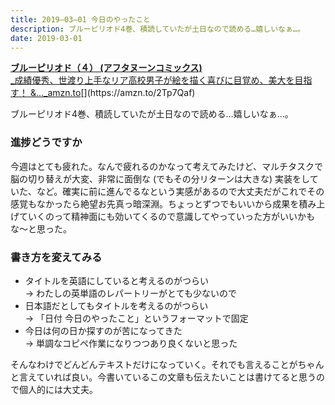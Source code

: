 ```yaml
---
title: 2019–03–01 今日のやったこと
description: ブルーピリオド4巻、積読していたが土日なので読める…嬉しいなぁ…。
date: 2019-03-01
---
```


[**ブルーピリオド（４） (アフタヌーンコミックス)**  
\_成績優秀、世渡り上手なリア高校男子が絵を描く喜びに目覚め、美大を目指す！ &...\_amzn.to](https://amzn.to/2Tp7Qaf "https://amzn.to/2Tp7Qaf")[](https://amzn.to/2Tp7Qaf)

ブルーピリオド4巻、積読していたが土日なので読める…嬉しいなぁ…。

### 進捗どうですか

今週はとても疲れた。なんで疲れるのかなって考えてみたけど、マルチタスクで脳の切り替えが大変、非常に面倒な (でもその分リターンは大きな) 実装をしていた、など。確実に前に進んでるなという実感があるので大丈夫だがこれでその感覚もなかったら絶望お先真っ暗深淵。ちょっとずつでもいいから成果を積み上げていくのって精神面にも効いてくるので意識してやっていった方がいいかもな〜と思った。

### 書き方を変えてみる

- タイトルを英語にしていると考えるのがつらい  
  → わたしの英単語のレパートリーがとても少ないので
- 日本語だとしてもタイトルを考えるのがつらい  
  → 「日付 今日のやったこと」というフォーマットで固定
- 今日は何の日か探すのが苦になってきた  
  → 単調なコピペ作業になりつつあり良くないと思った

そんなわけでどんどんテキストだけになっていく。それでも言えることがちゃんと言えていれば良い。今書いているこの文章も伝えたいことは書けてると思うので個人的には大丈夫。
